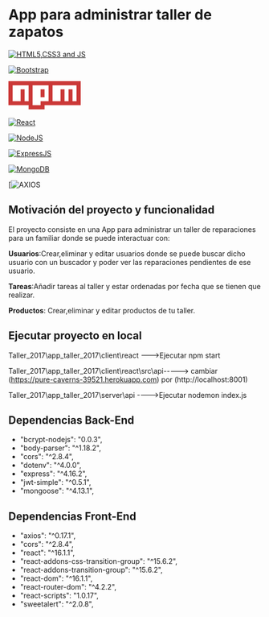 # App para administrar taller de zapatos

[![HTML5,CSS3 and JS](https://github.com/FransLopez/logo-images/blob/master/logos/html5-css3-js.png)](http://www.w3.org/)

[![Bootstrap](https://github.com/FransLopez/logo-images/blob/master/logos/bootstrap.png)](http://getbootstrap.com/)

[![npm](https://github.com/MarioTerron/logo-images/blob/master/logos/npm.png)](https://www.npmjs.com/)

[![React](https://github.com/FransLopez/logo-images/blob/master/logos/react.png)](https://facebook.github.io/react/)

[![NodeJS](https://github.com/FransLopez/logo-images/blob/master/logos/nodejs.png)](https://nodejs.org/)

[![ExpressJS](https://github.com/MarioTerron/logo-images/blob/master/logos/expressjs.png)](http://expressjs.com///)

[![MongoDB](https://github.com/FransLopez/logo-images/blob/master/logos/mongodb.png)](https://www.mongodb.com/)

[![AXIOS](https://encrypted-tbn0.gstatic.com/images?q=tbn:ANd9GcRKULwinAOrRSM-Hk2Jg2pO7XLhmOCCasDdRq72ZFjtS5oFEIPP)

## Motivación del proyecto y funcionalidad


El proyecto consiste en una App para administrar un taller de reparaciones para un familiar donde se puede interactuar con:

**Usuarios**:Crear,eliminar y editar usuarios donde se puede buscar dicho usuario con un buscador y poder ver las reparaciones pendientes de ese usuario.

**Tareas**:Añadir tareas al taller y estar ordenadas por fecha que se tienen que realizar.

**Productos**: Crear,eliminar y editar productos de tu taller.


## Ejecutar proyecto en local

Taller_2017\app_taller_2017\client\react --->Ejecutar npm start

Taller_2017\app_taller_2017\client\react\src\api-----> cambiar (https://pure-caverns-39521.herokuapp.com)
por (http://localhost:8001)

Taller_2017\app_taller_2017\server\api ---->Ejecutar nodemon index.js

## Dependencias Back-End

 - "bcrypt-nodejs": "0.0.3",
 - "body-parser": "^1.18.2",
 - "cors": "^2.8.4",
 - "dotenv": "^4.0.0",
 - "express": "^4.16.2",
 - "jwt-simple": "^0.5.1",
 - "mongoose": "^4.13.1",
 
## Dependencias Front-End
 
   - "axios": "^0.17.1",
   - "cors": "^2.8.4",
   - "react": "^16.1.1",
   - "react-addons-css-transition-group": "^15.6.2",
   - "react-addons-transition-group": "^15.6.2",
   - "react-dom": "^16.1.1",
   - "react-router-dom": "^4.2.2",
   - "react-scripts": "1.0.17",
   - "sweetalert": "^2.0.8",
 

